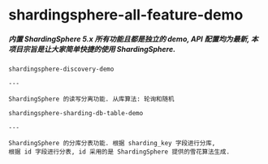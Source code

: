 # shardingsphere-all-feature-demo
##### 内置 ShardingSphere 5.x 所有功能且都是独立的 demo, API 配置均为最新, 本项目宗旨是让大家简单快捷的使用 ShardingSphere.


```
shardingsphere-discovery-demo

---

ShardingSphere 的读写分离功能. 从库算法: 轮询和随机
```

```
shardingsphere-sharding-db-table-demo 

---

ShardingSphere 的分库分表功能. 根据 sharding_key 字段进行分库, 
根据 id 字段进行分表, id 采用的是 ShardingSphere 提供的雪花算法生成. 
```
